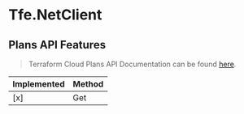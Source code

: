# Tfe.NetClient

## Plans API Features

> Terraform Cloud Plans API Documentation can be found [here](https://www.terraform.io/docs/cloud/api/plans.html).

| Implemented  | Method           |
|------------- |------------------|
| [x]          | Get              |
